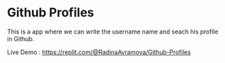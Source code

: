 # Github Profiles

 This is a app where we can write the username name and seach his profile in Github.

 Live Demo : https://replit.com/@RadinaAvramova/Github-Profiles
